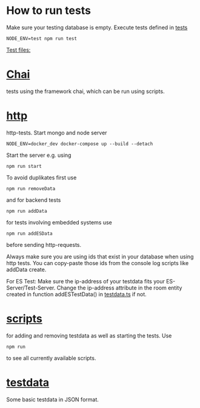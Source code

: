 # How to run tests
Make sure your testing database is empty.
Execute tests defined in [tests](src/tests/testdata)
```
NODE_ENV=test npm run test
``` 

[Test files:](https://github.com/PBL-Pick-By-Light/BE-Backend/tree/main/src/tests)
# [Chai](https://github.com/PBL-Pick-By-Light/BE-Backend/tree/main/src/tests/chai)
tests using the framework chai, which can be run using scripts.
# [http](https://github.com/PBL-Pick-By-Light/BE-Backend/tree/main/src/tests/http)
http-tests.
Start mongo and node server
```
NODE_ENV=docker_dev docker-compose up --build --detach
```
Start the server e.g. using
```
npm run start
```

To avoid duplikates first use
```
npm run removeData
```
and for backend tests
```
npm run addData
```
for tests involving embedded systems use
```
npm run addESData
```
before sending http-requests.

Always make sure you are using ids that exist in your database when using http tests.
You can copy-paste those ids from the console log scripts like addData create.

For ES Test: Make sure the ip-address of your testdata fits your ES-Server/Test-Server. Change the ip-address attribute in the room
entity created in function addESTestData() in [testdata.ts](https://github.com/PBL-Pick-By-Light/BE-Backend/-/blob/development/src/tests/scripts/testdata.ts) if not.
# [scripts](https://github.com/PBL-Pick-By-Light/BE-Backend/tree/main/src/tests/scripts)
for adding and removing testdata as well as starting the tests.
Use 
```
npm run
```
to see all currently available scripts.
# [testdata](https://github.com/PBL-Pick-By-Light/BE-Backend/tree/main/src/tests/testdata)
Some basic testdata in JSON format.
